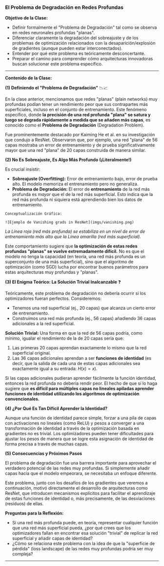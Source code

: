 ### **El Problema de Degradación en Redes Profundas**

**Objetivo de la Clase:**

* Definir formalmente el "Problema de Degradación" tal como se observa en redes neuronales profundas "planas".
* Diferenciar claramente la degradación del sobreajuste y de los problemas de optimización relacionados con la desaparición/explosión de gradientes (aunque pueden estar interconectados).
* Entender por qué este problema es teóricamente desconcertante.
* Preparar el camino para comprender cómo arquitecturas innovadoras buscan solucionar este problema específico.

---

**Contenido de la Clase:**

**(1) Definiendo el "Problema de Degradación"** 📉📈

En la clase anterior, mencionamos que redes "planas" (plain networks) muy profundas podían tener un rendimiento peor que sus contrapartes más superficiales, incluso en el conjunto de entrenamiento. Este fenómeno específico, donde **la precisión de una red profunda "plana" se satura y luego se degrada rápidamente a medida que se añaden más capas**, es conocido como el **Problema de Degradación** (Degradation Problem).

Fue prominentemente destacado por Kaiming He et al. en su investigación que condujo a ResNet. Observaron que, por ejemplo, una red "plana" de 56 capas mostraba un error de entrenamiento y de prueba significativamente mayor que una red "plana" de 20 capas construida de manera similar.

**(2) No Es Sobreajuste, Es Algo Más Profundo (¡Literalmente!)**

Es crucial insistir:
* **Sobreajuste (Overfitting):** Error de entrenamiento bajo, error de prueba alto. El modelo memoriza el entrenamiento pero no generaliza.
* **Problema de Degradación:** El error de **entrenamiento** de la red más profunda es *mayor* que el de la red más superficial. Esto indica que la red más profunda ni siquiera está aprendiendo bien los datos de entrenamiento.

```
Conceptualización Gráfica:

![Ejemplo de Vanishing grads in ResNet](imgs/vanishing.png)

```
*La Línea roja (red más profunda) se estabiliza en un nivel de error de entrenamiento más alto que la Línea amarilla (red más superficial).*

Este comportamiento sugiere que **la optimización de estas redes profundas "planas" se vuelve extremadamente difícil.** No es que el modelo no tenga la capacidad (en teoría, una red más profunda es un superconjunto de una más superficial), sino que el algoritmo de optimización (como SGD) lucha por encontrar buenos parámetros para estas arquitecturas muy profundas y "planas".

**(3) El Enigma Teórico: La Solución Trivial Inalcanzable** ❓

Teóricamente, este problema de degradación no debería ocurrir si los optimizadores fueran perfectos. Consideremos:

* Tenemos una red superficial (ej., 20 capas) que alcanza un cierto error de entrenamiento.
* Construimos una red más profunda (ej., 56 capas) añadiendo 36 capas adicionales a la red superficial.

**Solución Trivial:** Una forma en que la red de 56 capas podría, como mínimo, igualar el rendimiento de la de 20 capas sería que:
1. Las primeras 20 capas aprendan exactamente lo mismo que la red superficial original.
2. Las 36 capas adicionales aprendan a ser **funciones de identidad** (es decir, que la salida de cada una de estas capas adicionales sea exactamente igual a su entrada: $H(x) = x$).

Si las capas adicionales pudieran aprender fácilmente la función identidad, entonces la red profunda no debería rendir peor. El hecho de que sí lo haga sugiere que **es difícil para múltiples capas no lineales apiladas aprender funciones de identidad utilizando los algoritmos de optimización convencionales.**

**(4) ¿Por Qué Es Tan Difícil Aprender la Identidad?**

Aunque una función de identidad parece simple, forzar a una pila de capas con activaciones no lineales (como ReLU) y pesos a converger a una transformación de identidad a través de la optimización basada en gradientes no es trivial. Los optimizadores pueden tener dificultades para ajustar los pesos de manera que se logre esta asignación de identidad de forma precisa a través de muchas capas.

**(5) Consecuencias y Próximos Pasos**

El problema de degradación fue una barrera importante para aprovechar el verdadero potencial de las redes muy profundas. Si simplemente añadir capas hacía que el modelo empeorara, se necesitaba un enfoque diferente.

Este problema, junto con los desafíos de los gradientes que veremos a continuación, motivó directamente el desarrollo de arquitecturas como ResNet, que introducen mecanismos explícitos para facilitar el aprendizaje de estas funciones de identidad o, más precisamente, de las desviaciones (residuos) de ellas.

**Preguntas para la Reflexión:**

* Si una red más profunda puede, en teoría, representar cualquier función que una red más superficial pueda, ¿por qué crees que los optimizadores fallan en encontrar esa solución "trivial" de replicar la red superficial y añadir capas de identidad?
* ¿Cómo se relaciona este problema con la idea de que la "superficie de pérdida" (loss landscape) de las redes muy profundas podría ser muy compleja?

---